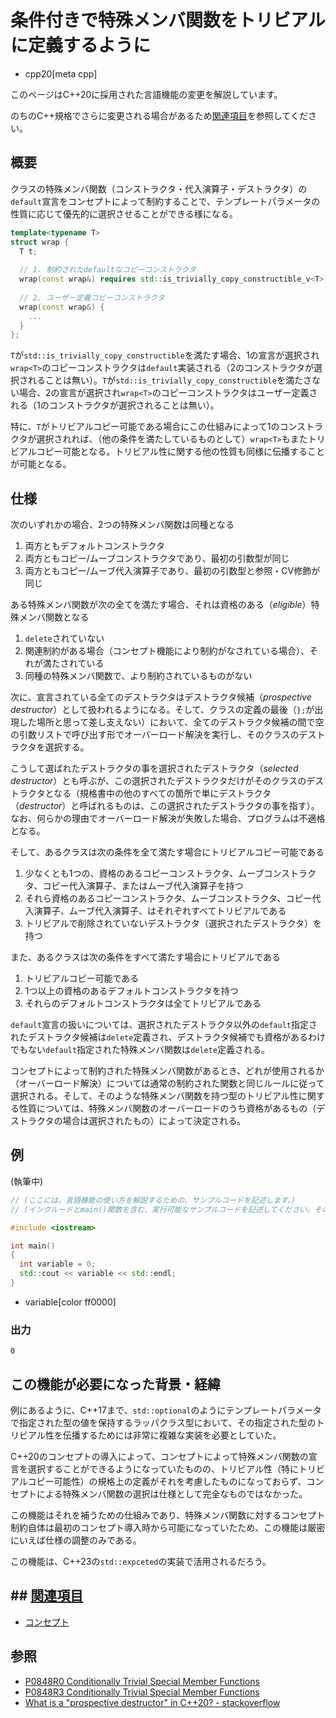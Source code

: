 # 条件付きで特殊メンバ関数をトリビアルに定義するように
* cpp20[meta cpp]

このページはC++20に採用された言語機能の変更を解説しています。

のちのC++規格でさらに変更される場合があるため[関連項目](#relative-page)を参照してください。

## 概要

クラスの特殊メンバ関数（コンストラクタ・代入演算子・デストラクタ）の`default`宣言をコンセプトによって制約することで、テンプレートパラメータの性質に応じて優先的に選択させることができる様になる。

```cpp
template<typename T>
struct wrap {
  T t;
  
  // 1. 制約されたdefaultなコピーコンストラクタ
  wrap(const wrap&) requires std::is_trivially_copy_constructible_v<T> = default;
  
  // 2. ユーザー定義コピーコンストラクタ
  wrap(const wrap&) {
    ...
  }
};
```

`T`が`std::is_trivially_copy_constructible`を満たす場合、1の宣言が選択され`wrap<T>`のコピーコンストラクタは`default`実装される（2のコンストラクタが選択されることは無い）。`T`が`std::is_trivially_copy_constructible`を満たさない場合、2の宣言が選択され`wrap<T>`のコピーコンストラクタはユーザー定義される（1のコンストラクタが選択されることは無い）。

特に、`T`がトリビアルコピー可能である場合にこの仕組みによって1のコンストラクタが選択されれば、（他の条件を満たしているものとして）`wrap<T>`もまたトリビアルコピー可能となる。トリビアル性に関する他の性質も同様に伝播することが可能となる。

## 仕様

次のいずれかの場合、2つの特殊メンバ関数は同種となる

1. 両方ともデフォルトコンストラクタ
2. 両方ともコピー/ムーブコンストラクタであり、最初の引数型が同じ
3. 両方ともコピー/ムーブ代入演算子であり、最初の引数型と参照・CV修飾が同じ

ある特殊メンバ関数が次の全てを満たす場合、それは資格のある（*eligible*）特殊メンバ関数となる

1. `delete`されていない
2. 関連制約がある場合（コンセプト機能により制約がなされている場合）、それが満たされている
3. 同種の特殊メンバ関数で、より制約されているものがない

次に、宣言されている全てのデストラクタはデストラクタ候補（*prospective destructor*）として扱われるようになる。そして、クラスの定義の最後（`};`が出現した場所と思って差し支えない）において、全てのデストラクタ候補の間で空の引数リストで呼び出す形でオーバーロード解決を実行し、そのクラスのデストラクタを選択する。

こうして選ばれたデストラクタの事を選択されたデストラクタ（*selected destructor*）とも呼ぶが、この選択されたデストラクタだけがそのクラスのデストラクタとなる（規格書中の他のすべての箇所で単にデストラクタ（*destructor*）と呼ばれるものは、この選択されたデストラクタの事を指す）。なお、何らかの理由でオーバーロード解決が失敗した場合、プログラムは不適格となる。

そして、あるクラスは次の条件を全て満たす場合にトリビアルコピー可能である

1. 少なくとも1つの、資格のあるコピーコンストラクタ、ムーブコンストラクタ、コピー代入演算子、またはムーブ代入演算子を持つ
2. それら資格のあるコピーコンストラクタ、ムーブコンストラクタ、コピー代入演算子、ムーブ代入演算子、はそれぞれすべてトリビアルである
3. トリビアルで削除されていないデストラクタ（選択されたデストラクタ）を持つ

また、あるクラスは次の条件をすべて満たす場合にトリビアルである

1. トリビアルコピー可能である
2. 1つ以上の資格のあるデフォルトコンストラクタを持つ
3. それらのデフォルトコンストラクタは全てトリビアルである

`default`宣言の扱いについては、選択されたデストラクタ以外の`default`指定されたデストラクタ候補は`delete`定義され、デストラクタ候補でも資格があるわけでもない`default`指定された特殊メンバ関数は`delete`定義される。

コンセプトによって制約された特殊メンバ関数があるとき、どれが使用されるか（オーバーロード解決）については通常の制約された関数と同じルールに従って選択される。そして、そのような特殊メンバ関数を持つ型のトリビアル性に関する性質については、特殊メンバ関数のオーバーロードのうち資格があるもの（デストラクタの場合は選択されたもの）によって決定される。

## 例

(執筆中)

```cpp example
// (ここには、言語機能の使い方を解説するための、サンプルコードを記述します。)
// (インクルードとmain()関数を含む、実行可能なサンプルコードを記述してください。そのようなコードブロックにはexampleタグを付けます。)

#include <iostream>

int main()
{
  int variable = 0;
  std::cout << variable << std::endl;
}
```
* variable[color ff0000]

### 出力
```
0
```

## この機能が必要になった背景・経緯

例にあるように、C++17まで、`std::optional`のようにテンプレートパラメータで指定された型の値を保持するラッパクラス型において、その指定された型のトリビアル性を伝播するためには非常に複雑な実装を必要としていた。

C++20のコンセプトの導入によって、コンセプトによって特殊メンバ関数の宣言を選択することができるようになっていたものの、トリビアル性（特にトリビアルコピー可能性）の規格上の定義がそれを考慮したものになっておらず、コンセプトによる特殊メンバ関数の選択は仕様として完全なものではなかった。

この機能はそれを補うための仕組みであり、特殊メンバ関数に対するコンセプト制約自体は最初のコンセプト導入時から可能になっていたため、この機能は厳密にいえば仕様の調整のみである。

この機能は、C++23の`std::expceted`の実装で活用されるだろう。

## ## <a id="relative-page" href="#relative-page">関連項目</a>

- [コンセプト](./concepts.md)

## 参照

- [P0848R0 Conditionally Trivial Special Member Functions](https://www.open-std.org/jtc1/sc22/wg21/docs/papers/2017/p0848r0.html)
- [P0848R3 Conditionally Trivial Special Member Functions](https://www.open-std.org/jtc1/sc22/wg21/docs/papers/2019/p0848r3.html)
- [What is a "prospective destructor" in C++20? - stackoverflow](https://stackoverflow.com/questions/66055641/what-is-a-prospective-destructor-in-c20)

